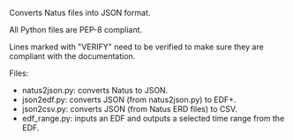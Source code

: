 Converts Natus files into JSON format.

All Python files are PEP-8 compliant.

Lines marked with "VERIFY" need to be verified to make sure they are compliant with the documentation.

Files:
- natus2json.py: converts Natus to JSON.
- json2edf.py: converts JSON (from natus2json.py) to EDF+.
- json2csv.py: converts JSON (from Natus ERD files) to CSV.
- edf_range.py: inputs an EDF and outputs a selected time range from the EDF.
